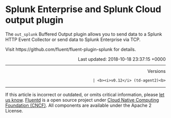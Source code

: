 <hgroup>
<h1>Splunk Enterprise and Splunk Cloud output plugin</h1>
</hgroup>
<p>The <code>out_splunk</code> Buffered Output plugin allows you to send data to a Splunk HTTP Event Collector or send data to Splunk Enterprise via TCP.</p>
<p>Visit https://github.com/fluent/fluent-plugin-splunk for details.</p>
<div style="text-align:right">
  Last updated: 2018-10-18 23:37:15 +0000
  </div>
<hr size="1" style="margin-top: 10px; margin-bottom: 10px; color: rgba(0, 0, 0, .15);"/>
<div style="text-align:right">
Versions 
  

  

  
    
    | <b><i>v0.12</i> (td-agent2)<b>
</b></b>
</div>
<hr size="1" style="margin-top: 10px; margin-bottom: 10px; color: rgba(0, 0, 0, .15);"/>
<p>
    If this article is incorrect or outdated, or omits critical information, please <a href="https://github.com/fluent/fluentd-docs/issues?state=open">let us know</a>. <a href="http://www.fluentd.org/">Fluentd</a> is a  open source project under <a href="https://cncf.io/">Cloud Native Computing Foundation (CNCF)</a>. All components are available under the Apache 2 License.
  </p>
